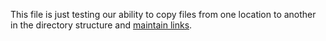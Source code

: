This file is just testing our ability to copy files from one location to another in the directory structure and [maintain links](DeepDirectoryFile2).